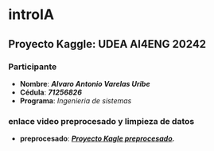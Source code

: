 # introIA
## Proyecto Kaggle: UDEA AI4ENG 20242

### Participante

- **Nombre**: ***Alvaro Antonio Varelas Uribe***
- **Cédula**: ***71256826***
- **Programa**: *Ingenieria de sistemas*

### enlace video preprocesado y limpieza de datos
- **preprocesado**: ***[Proyecto Kagle preprocesado](https://youtu.be/LHjOOYqlOiE).***